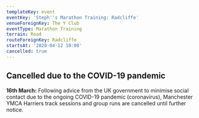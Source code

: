 ```yaml
---
templateKey: event
eventKey: 'Steph''s Marathon Training: Radcliffe'
venueForeignKey: The Y Club
eventType: Marathon Training
terrain: Road
routeForeignKey: Radcliffe
startsAt: '2020-04-12 10:00'
cancelled: true
---
```

## Cancelled due to the COVID-19 pandemic

**16th March:** Following advice from the UK government to minimise social
 contact due to the ongoing COVID-19 pandemic (coronavirus), Manchester YMCA 
 Harriers track sessions and group runs are cancelled until further notice.
